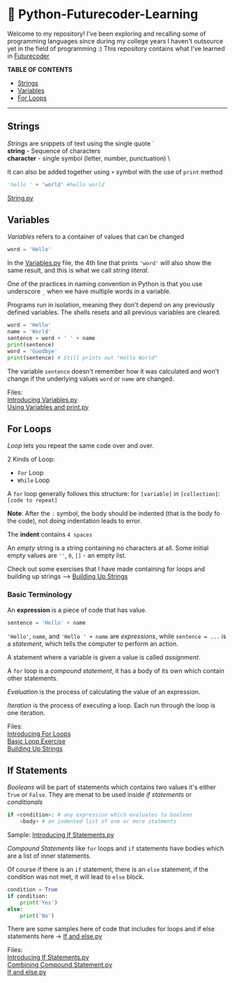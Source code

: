 # 🐍 Python-Futurecoder-Learning
Welcome to my repository! I've been exploring and recalling some of programming languages since during my college years I haven't outsource yet in the field of programming :) This repository contains what I've learned in [Futurecoder](https://www.Futurecoder.io)

**TABLE OF CONTENTS**
- [Strings](#strings)
- [Variables](#variables)
- [For Loops](#for-loops)

---
## Strings
*Strings* are snippets of text using the single quote ` \
**string** - Sequence of characters \
**character** - single symbol (letter, number, punctuation) \
 
It can also be added together using `+` symbol with the use of `print` method
```python
'hello ' + 'world' #hello world
```
[String.py](/Strings/Strings.py)

## Variables
*Variables* refers to a container of values that can be changed
```python
word = 'Hello'
```
In the [Variables.py](/Variables/Introducing%20Variables.py) file, the 4th line that prints `'word'` will also show the same result, and this is what we call *string literal*.

One of the practices in naming convention in Python is that you use underscore `_` when we have multiple words in a variable.

Programs run in isolation, meaning they don't depend on any previously defined variables. The shells resets and all previous variables are cleared.

```python
word = 'Hello'
name = 'World'
sentence = word + ' ' + name
print(sentence)
word = 'Goodbye'
print(sentence) # Still prints out "Hello World"
```
The variable `sentence` doesn't remember how it was calculated and won't change if the underlying values `word` or `name` are changed. 


Files: \
[Introducing Variables.py](/Variables/Introducing%20Variables.py) \
[Using Variables and print.py](/Variables/Using%20Variables%20and%20print.py/)

## For Loops
*Loop* lets you repeat the same code over and over.

2 Kinds of Loop:
- `For` Loop
- `While` Loop

A `for` loop generally follows this structure:
for `[variable]` in `[collection]`:\
`[code to repeat]`

**Note**: After the `:` symbol, the body should be indented (that is the body fo the code), not doing indentation leads to error.

The **indent** contains `4 spaces`

An *empty* string is a string containing no characters at all. Some initial empty values are `''`, `0`, `[]` - an empty list.

Check out some exercises that I have made containing for loops and building up strings --> [Building Up Strings](/For%20Loops/Building%20Up%20Strings.py)


### Basic Terminology
An **expression** is a piece of code that has value.
```python
sentence = 'Hello' + name
```

`'Hello'`, `name`, and `'Hello ' + name` are *expressions*, while `sentence = ...` is a *statement*, which tells the computer to perform an action.

A statement where a variable is given a value is called *assignment*.

A `for` loop is a *compound statement*, it has a body of its own which contain other statements.

*Evaluation* is the process of calculating the value of an expression.

*Iteration* is the process of executing a loop. Each run through the loop is one iteration.


Files:\
[Introducing For Loops](/For%20Loops/Introducing%20For%20Loops.py)\
[Basic Loop Exercise](/For%20Loops/Basic%20Loop%20Exercise.py)\
[Building Up Strings](/For%20Loops/Building%20Up%20Strings.py)

## If Statements
*Booleans* will be part of statements which contains two values it's either `True` or `False`. They are menat to be used inside *if statements* or *conditionals*

```python
if <condition>: # any expression which evaluates to boolean 
    <body> # an indented list of one or more statments
```
Sample: [Introducing If Statements.py](/If%20Statements/Introducing%20If%20Statements.py)

*Compound Statements* like `for` loops and `if` statements have bodies which are a list of inner statements.  

Of course if there is an `if` statement, there is an `else` statement, if the condition was not met, it will lead to `else` block.
```python
condition = True
if condition:
    print('Yes')
else:
    print('No')
```
There are some samples here of code that includes for loops and if else statements here -> [If and else.py](/If%20Statements/If%20and%20else.py)

Files:\
[Introducing If Statements.py](/If%20Statements/Introducing%20If%20Statements.py)\
[Combining Compound Statement.py](/If%20Statements/Combining%20Compound%20Statement.py)\
[If and else.py](/If%20Statements/If%20and%20else.py)